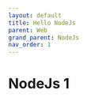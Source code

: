 ```yaml
---
layout: default
title: Hello NodeJs
parent: Web
grand_parent: NodeJs
nav_order: 1
---
```


# NodeJs 1